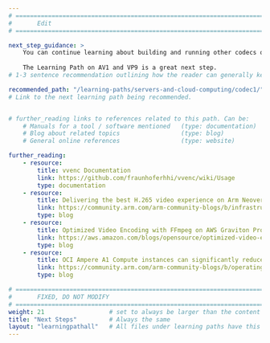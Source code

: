 ```yaml
---
# ================================================================================
#       Edit
# ================================================================================

next_step_guidance: >
    You can continue learning about building and running other codecs on Arm servers. 
    
    The Learning Path on AV1 and VP9 is a great next step.
# 1-3 sentence recommendation outlining how the reader can generally keep learning about these topics, and a specific explanation of why the next step is being recommended.

recommended_path: "/learning-paths/servers-and-cloud-computing/codec1/"
# Link to the next learning path being recommended.


# further_reading links to references related to this path. Can be:
    # Manuals for a tool / software mentioned   (type: documentation)
    # Blog about related topics                 (type: blog)
    # General online references                 (type: website) 

further_reading:
    - resource:
        title: vvenc Documentation
        link: https://github.com/fraunhoferhhi/vvenc/wiki/Usage
        type: documentation
    - resource:
        title: Delivering the best H.265 video experience on Arm Neoverse N2 Platform
        link: https://community.arm.com/arm-community-blogs/b/infrastructure-solutions-blog/posts/h265-video-on-neoverse-n2
        type: blog
    - resource:
        title: Optimized Video Encoding with FFmpeg on AWS Graviton Processors
        link: https://aws.amazon.com/blogs/opensource/optimized-video-encoding-with-ffmpeg-on-aws-graviton-processors/
        type: blog
    - resource:
        title: OCI Ampere A1 Compute instances can significantly reduce video encoding costs versus modern CPUs
        link: https://community.arm.com/arm-community-blogs/b/operating-systems-blog/posts/oracle-cloud-infrastructure-arm-based-a1
        type: blog

# ================================================================================
#       FIXED, DO NOT MODIFY
# ================================================================================
weight: 21                  # set to always be larger than the content in this path, and one more than 'review'
title: "Next Steps"         # Always the same
layout: "learningpathall"   # All files under learning paths have this same wrapper
---
```

